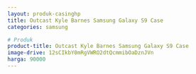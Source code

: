 ```yaml
---
layout: produk-casinghp
title: Outcast Kyle Barnes Samsung Galaxy S9 Case
categories: samsung

# Produk
product-title: Outcast Kyle Barnes Samsung Galaxy S9 Case
image-drive: 12sCIkbY0mRgVWRO2dtQcmmibOaDznJVn
harga: 90000
---
```

